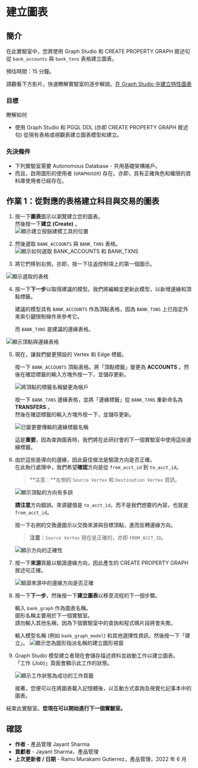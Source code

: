 # 建立圖表

## 簡介

在此實驗室中，您將使用 Graph Studio 和 CREATE PROPERTY GRAPH 敘述句從 `bank_accounts` 與 `bank_txns` 表格建立圖表。

預估時間：15 分鐘。

請觀看下方影片，快速瞭解實驗室的逐步解說。[在 Graph Studio 中建立特性圖表](videohub:1_cz3cwg3h)

### 目標

瞭解如何

*   使用 Graph Studio 和 PGQL DDL (亦即 CREATE PROPERTY GRAPH 敘述句) 從現有表格或視觀表建立圖表模型和建立。

### 先決條件

*   下列實驗室需要 Autonomous Database - 共用基礎架構帳戶。
*   而且，啟用圖形的使用者 (`GRAPHUSER`) 存在。亦即，具有正確角色和權限的資料庫使用者已經存在。

## 作業 1：從對應的表格建立科目與交易的圖表

1.  按一下**圖表**圖示以瀏覽建立您的圖表。  
    然後按一下**建立 (Create)** 。  
    ![顯示建立按鈕建模工具的位置](images/graph-create-button.png " ")
    
2.  然後選取 `BANK_ACCOUNTS` 與 `BANK_TXNS` 表格。  
    ![顯示如何選取 BANK_ACCOUNTS 和 BANK_TXNS](./images/select-tables.png " ")
    
3.  將它們移到右側，亦即，按一下往返控制項上的第一個圖示。
    

![顯示選取的表格](./images/selected-tables.png " ")

4.  按一下**下一步**以取得建議的模型。我們將編輯並更新此模型，以新增邊緣和頂點標籤。
    
    建議的模型具有 `BANK_ACCOUNTS` 作為頂點表格，因為 `BANK_TXNS` 上已指定外來索引鍵限制條件來參考它。
    
    而 `BANK_TXNS` 是建議的邊緣表格。
    

![顯示頂點與邊緣表格](./images/create-graph-suggested-model.png " ")

5.  現在，讓我們變更預設的 Vertex 和 Edge 標籤。
    
    按一下 `BANK_ACCOUNTS` 頂點表格。將「頂點標籤」變更為 **ACCOUNTS** 。然後在確認標籤的輸入方塊外按一下，並儲存更新。
    
    ![將頂點的標籤名稱變更為帳戶](images/edit-accounts-vertex-label.png " ")
    
    按一下 `BANK_TXNS` 邊緣表格，並將「邊緣標籤」從 `BANK_TXNS` 重新命名為 **TRANSFERS** 。  
    然後在確認標籤的輸入方塊外按一下，並儲存更新。
    
    ![已變更要傳輸的邊緣標籤名稱](images/edit-edge-label.png " ")
    
    這是**重要**，因為查詢圖表時，我們將在此研討會的下一個實驗室中使用這些邊緣標籤。
    
6.  由於這些是導向的邊緣，因此最佳做法是驗證方向是否正確。  
    在此執行處理中，我們希望**確認**方向是從 `from_acct_id` 到 `to_acct_id`。
    
    > **注意：**左側的 `Source Vertex` 和 `Destination Vertex` 資訊。
    
    ![顯示頂點的方向有多誤](images/wrong-edge-direction.png " ")
    
    **請注意**方向錯誤。來源鍵值是 `to_acct_id`，而不是我們想要的內容，也就是 `from_acct_id`。
    
    按一下右側的交換邊圖示以交換來源與目標頂點，進而反轉邊緣方向。
    
    > **注意：**`Source Vertex` 現在是正確的，亦即 `FROM_ACCT_ID`。
    
    ![顯示方向的正確性](images/reverse-edge-result.png " ")
    
7.  按一下**來源**頁籤以驗證邊緣方向，因此產生的 CREATE PROPERTY GRAPH 敘述句正確。
    
    ![驗證來源中的邊緣方向是否正確](images/generated-cpg-statement.png " ")
    

8.  按一下**下一步**，然後按一下**建立圖表**以移至流程的下一個步驟。
    
    輸入 `bank_graph` 作為圖表名稱。  
    圖形名稱主要用於下一個實驗室。  
    請勿輸入其他名稱，因為下個實驗室中的查詢和程式碼片段將會失敗。
    
    輸入模型名稱 (例如 `bank_graph_model`) 和其他選擇性資訊，然後按一下「建立」。 ![顯示您為圖形指派名稱的建立圖形視窗](./images/create-graph-dialog.png " ")
    
9.  Graph Studio 模型建立者現在會儲存描述資料並啟動工作以建立圖表。  
    「工作 (Job)」頁面會顯示此工作的狀態。
    
    ![顯示工作狀態為成功的工作頁籤](./images/jobs-create-graph.png " ")
    
    接著，您便可以在將圖表載入記憶體後，以互動方式查詢及視覺化記事本中的圖表。
    

結束此實驗室。**您現在可以開始進行下一個實驗室。**

## 確認

*   **作者** - 產品管理 Jayant Sharma
*   **貢獻者** - Jayant Sharma，產品管理
*   **上次更新者 / 日期** - Ramu Murakami Gutierrez，產品管理，2022 年 6 月